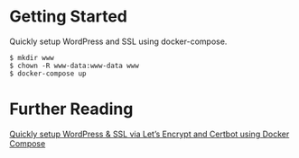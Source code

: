# Getting Started
Quickly setup WordPress and SSL using docker-compose.

```
$ mkdir www
$ chown -R www-data:www-data www
$ docker-compose up
```

# Further Reading
[Quickly setup WordPress & SSL via Let’s Encrypt and Certbot using Docker Compose](https://medium.com/@carlwillimott/quickly-setup-wordpress-ssl-via-lets-encrypt-and-certbot-b29e8abf2072)
